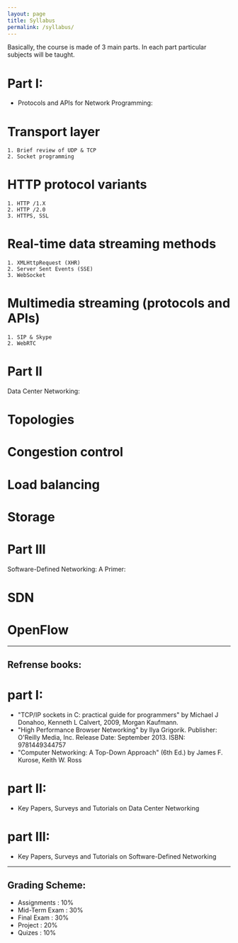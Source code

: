 ```yaml
---
layout: page
title: Syllabus
permalink: /syllabus/
---
```

Basically, the course is made of 3 main parts. In each part particular subjects will be taught.
# Part I:
- Protocols and APIs for Network Programming:

#   Transport layer 
    1. Brief review of UDP & TCP 
    2. Socket programming

#    HTTP protocol variants 
    1. HTTP /1.X 
    2. HTTP /2.0 
    3. HTTPS, SSL 

#    Real-time data streaming methods 
    1. XMLHttpRequest (XHR) 
    2. Server Sent Events (SSE) 
    3. WebSocket 

#   Multimedia streaming (protocols and APIs) 
    1. SIP & Skype 
    2. WebRTC


# Part II
Data Center Networking:

# Topologies 
# Congestion control 
# Load balancing 
# Storage


# Part III
Software-Defined Networking: A Primer:

# SDN
# OpenFlow

---

## Refrense books:

# part I:
 - "TCP/IP sockets in C: practical guide for programmers" by Michael J Donahoo, Kenneth L Calvert, 2009, Morgan Kaufmann.
 - "High Performance Browser Networking" by Ilya Grigorik. Publisher: O'Reilly Media, Inc. Release Date: September 2013.    ISBN: 9781449344757 
 - "Computer Networking: A Top-Down Approach" (6th Ed.) by James F. Kurose, Keith W. Ross 

# part II:
 - Key Papers, Surveys and Tutorials on Data Center Networking

# part III:
 - Key Papers, Surveys and Tutorials on Software-Defined Networking

---

## Grading Scheme:
 - Assignments : 10%
 - Mid-Term Exam : 30%
 - Final Exam : 30%
 - Project : 20%
 - Quizes : 10%
